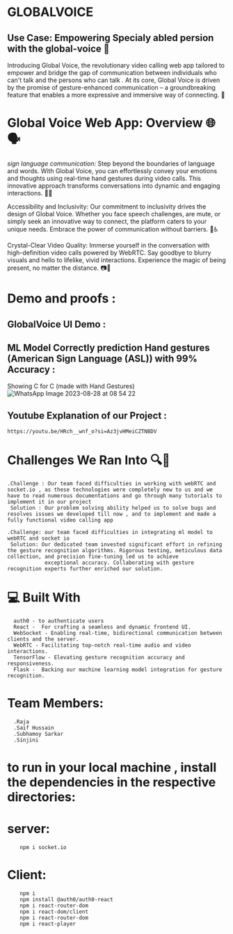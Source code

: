 # GLOBALVOICE
 ## Use Case: Empowering Specialy abled persion with the global-voice 🌟
   Introducing Global Voice, the revolutionary video calling web app tailored to empower and bridge the gap of communication between individuals who can't talk and the persons who can talk  . At its core, Global 
   Voice is driven by the promise of gesture-enhanced communication – a groundbreaking feature that enables a more expressive and immersive way of connecting. 💪

# Global Voice Web App: Overview 🌐🗣️

*sign language communication:* Step beyond the boundaries of language and words. With Global Voice, you can effortlessly convey your emotions and thoughts using real-time hand gestures during video calls. This innovative approach transforms conversations into dynamic and engaging interactions. 🙌🤙

Accessibility and Inclusivity: Our commitment to inclusivity drives the design of Global Voice. Whether you face speech challenges, are mute, or simply seek an innovative way to connect, the platform caters to your unique needs. Embrace the power of communication without barriers. 🌈♿

Crystal-Clear Video Quality: Immerse yourself in the conversation with high-definition video calls powered by WebRTC. Say goodbye to blurry visuals and hello to lifelike, vivid interactions. Experience the magic of being present, no matter the distance. 📷🎥


# Demo and proofs :
  ## GlobalVoice UI Demo :
   
  ## ML Model Correctly prediction Hand gestures (American Sign Language (ASL)) with 99% Accuracy :
   Showing C for C (made with Hand Gestures)
   ![WhatsApp Image 2023-08-28 at 08 54 22](https://github.com/TeamUndefined2023/globalvoice/assets/93094139/aaced96b-873f-46da-ac75-ad5e44183ddd)
  ## Youtube Explanation of our Project :
    https://youtu.be/HRch__wnf_o?si=Az3jvHMeiCZTNBDV
# Challenges We Ran Into 🔍🚧
    .Challenge : Our team faced difficulties in working with webRTC and socket.io , as these technologies were completely new to us and we have to read numerous documentations and go through many tutorials to                     implement it in our project
     Solution : Our problem solving ability helped us to solve bugs and resolves issues we developed till now , and to implement and made a fully functional video calling app
     
    .Challenge: our team faced difficulties in integrating ml model to webRTC and socket io
     Solution: Our dedicated team invested significant effort in refining the gesture recognition algorithms. Rigorous testing, meticulous data collection, and precision fine-tuning led us to achieve    
                exceptional accuracy. Collaborating with gesture recognition experts further enriched our solution.

# 💻 Built With
      auth0 - to authenticate users
      React -  For crafting a seamless and dynamic frontend UI.
      WebSocket - Enabling real-time, bidirectional communication between clients and the server.
      WebRTC - Facilitating top-notch real-time audio and video interactions.
      TensorFlow - Elevating gesture recognition accuracy and responsiveness.
      Flask -  Backing our machine learning model integration for gesture recognition.

   # Team Members: 
      .Raja 
      .Saif Hussain
      .Subhamoy Sarkar
      .Sinjini


# to run in your local machine , install the dependencies in the respective directories:
  # server:
        npm i socket.io
  # Client:
        npm i
        npm install @auth0/auth0-react
        npm i react-router-dom
        npm i react-dom/client
        npm i react-router-dom
        npm i react-player
        

